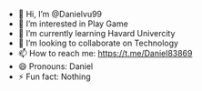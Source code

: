 - 👋 Hi, I’m @Danielvu99
- 👀 I’m interested in Play Game 
- 🌱 I’m currently learning Havard Univercity
- 💞️ I’m looking to collaborate on Technology
- 📫 How to reach me: https://t.me/Daniel83869
- 😄 Pronouns: Daniel
- ⚡ Fun fact: Nothing

<!---
Danielvu99/Danielvu99 is a ✨ special ✨ repository because its `README.md` (this file) appears on your GitHub profile.
You can click the Preview link to take a look at your changes.
--->
